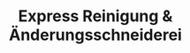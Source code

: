 ---
title: "Express Reinigung & Änderungsschneiderei"
url: /berlin/express-reinigung-und-aenderungsschneiderei/
shop: Wäscherei
---